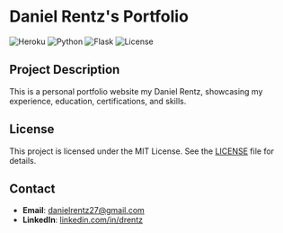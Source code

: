 # Daniel Rentz's Portfolio

![Heroku](https://img.shields.io/badge/Deployed%20on-Heroku-7056bf?logo=heroku)
![Python](https://img.shields.io/badge/Built%20with-Python-3776ab?logo=python)
![Flask](https://img.shields.io/badge/Framework-Flask-000000?logo=flask)
![License](https://img.shields.io/badge/License-MIT-brightgreen)

## Project Description

This is a personal portfolio website my Daniel Rentz, showcasing my experience, education, certifications, and skills.

## License

This project is licensed under the MIT License. See the [LICENSE](LICENSE) file for details.

## Contact

- **Email**: [danielrentz27@gmail.com](mailto:danielrentz27@gmail.com)
- **LinkedIn**: [linkedin.com/in/drentz](https://linkedin.com/in/drentz)
